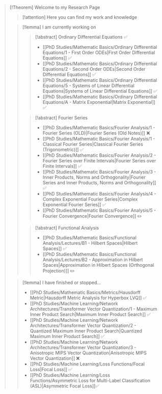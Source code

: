 >[!Theorem] Welcome to my Research Page
>>[!attention] Here you can find my work and knowledge
>
>>[!lemma] I am currently working on
>>>[!abstract] Ordinary Differential Equations ✅
>>> - [[PhD Studies/Mathematic Basics/Ordinary Differential Equations/1 - First Order ODEs|First Order Differential Equations]] ✅
>>> - [[PhD Studies/Mathematic Basics/Ordinary Differential Equations/2 - Second Order ODEs|Second Order Differential Equations]] ✅
>>> - [[PhD Studies/Mathematic Basics/Ordinary Differential Equations/5 - Systems of Linear  Differential Equations|Systems of Linear  Differential Equations]] ✅
>>> - [[PhD Studies/Mathematic Basics/Ordinary Differential Equations/A - Matrix Exponential|Matrix Exponential]] ✅
>>
>>>[!abstract] Fourier Series 
>>> - [[PhD Studies/Mathematic Basics/Fourier Analysis/1 -  Fourier Series (OLD)|Fourier Series (Old Notes)]] ❌
>>> -  [[PhD Studies/Mathematic Basics/Fourier Analysis/1 - Classical Fourier Series|Classical Fourier Series (Trigonometric)]]  ✅
>>> - [[PhD Studies/Mathematic Basics/Fourier Analysis/2 - Fourier Series over Finite Intervals|Fourier Series over Finite Intervals]]  ✅ 
>>> - [[PhD Studies/Mathematic Basics/Fourier Analysis/3 - Inner Products, Norms and Orthogonality|Fourier Series and Inner Products, Norms and Orthogonality]] ✅ 
>>> - [[PhD Studies/Mathematic Basics/Fourier Analysis/4 - Complex Exponential Fourier Series|Complex Exponential Fourier Series]]  ✅
>>> - [[PhD Studies/Mathematic Basics/Fourier Analysis/5 - Fourier Convergence|Fourier Convergence]] ✏️
>>
>>>[!abstract] Functional Analysis
>>> -  [[PhD Studies/Mathematic Basics/Functional Analysis/Lectures/B1 - Hilbert Spaces|Hilbert Spaces]] ✅ 
>>> - [[PhD Studies/Mathematic Basics/Functional Analysis/Lectures/B2 - Approximation in Hilbert Spaces|Approximation in Hilbert Spaces (Orthogonal Projection)]] ✏️
>
>>[!lemma] I have finished or stopped...
>> - [[PhD Studies/Mathematic Basics/Metrics/Hausdorff Metric|Hausdorff Metric Analysis for Hyperbox LVQ]] ✅
>> - [[PhD Studies/Machine Learning/Network Architectures/Transformer Vector Quantization/1 - Maximum Inner Product Search|Maximum Inner Product Search]] ✅
>> - [[PhD Studies/Machine Learning/Network Architectures/Transformer Vector Quantization/2 - Quantized Maximum Inner Product Search|Quantized Maximum Inner Product Search]] ✅
>> - [[PhD Studies/Machine Learning/Network Architectures/Transformer Vector Quantization/3 - Anisotropic MIPS Vector Quantization|Anisotropic MIPS Vector Quantization]] ❌
>> - [[PhD Studies/Machine Learning/Loss Functions/Focal Loss|Focal Loss]] ✅
>> - [[PhD Studies/Machine Learning/Loss Functions/Asymmetric Loss for Multi-Label Classification (ASL)|Asymmetric Focal Loss]]✅
